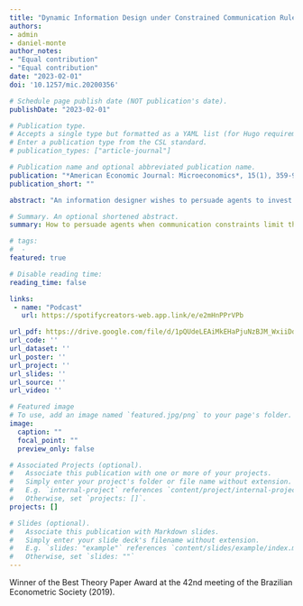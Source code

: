 ```yaml
---
title: "Dynamic Information Design under Constrained Communication Rules"
authors:
- admin
- daniel-monte
author_notes:
- "Equal contribution"
- "Equal contribution"
date: "2023-02-01"
doi: '10.1257/mic.20200356' 

# Schedule page publish date (NOT publication's date).
publishDate: "2023-02-01"

# Publication type.
# Accepts a single type but formatted as a YAML list (for Hugo requirements).
# Enter a publication type from the CSL standard.
# publication_types: ["article-journal"]

# Publication name and optional abbreviated publication name.
publication: "*American Economic Journal: Microeconomics*, 15(1), 359-98"
publication_short: ""

abstract: "An information designer wishes to persuade agents to invest in a project of unknown quality. To do so, she must induce investment and collect feedback from these investments. Motivated by data regulations and simplicity concerns, our designer faces communication constraints. These constraints hinder her without benefiting the agents: they impose an upper bound on the induced belief spread, limiting persuasion. Nevertheless, two-rating systems (direct recommendations) are the optimal design when experimentation is needed to generate information and approximate the designer's first-best payoff for specific feedback structures. When the designer has altruistic motives, constrained rules significantly decrease welfare."

# Summary. An optional shortened abstract.
summary: How to persuade agents when communication constraints limit the belief spread?

# tags:
#  - 
featured: true

# Disable reading time:
reading_time: false

links:
 - name: "Podcast"
   url: https://spotifycreators-web.app.link/e/e2mHnPPrVPb

url_pdf: https://drive.google.com/file/d/1pQUdeLEAiMkEHaPjuNzBJM_WxiiDdDIg/view?usp=sharing
url_code: ''
url_dataset: ''
url_poster: ''
url_project: ''
url_slides: ''
url_source: ''
url_video: ''

# Featured image
# To use, add an image named `featured.jpg/png` to your page's folder. 
image:
  caption: ""
  focal_point: ""
  preview_only: false

# Associated Projects (optional).
#   Associate this publication with one or more of your projects.
#   Simply enter your project's folder or file name without extension.
#   E.g. `internal-project` references `content/project/internal-project/index.md`.
#   Otherwise, set `projects: []`.
projects: []

# Slides (optional).
#   Associate this publication with Markdown slides.
#   Simply enter your slide deck's filename without extension.
#   E.g. `slides: "example"` references `content/slides/example/index.md`.
#   Otherwise, set `slides: ""`
---
```


Winner of the Best Theory Paper Award at the 42nd meeting of the Brazilian Econometric Society (2019). 
